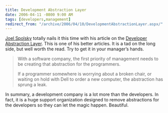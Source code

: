 ```yaml
---
title: Development Abstraction Layer
date: 2006-04-11 -0800 9:00 AM
tags: [developers,management]
redirect_from: "/archive/2006/04/10/DevelopmentAbstractionLayer.aspx/"
---
```


[Joel Spolsky](http://www.joelonsoftware.com/ "Joel Spolsky") totally
nails it this time with his article on the [Developer Abstraction
Layer](http://www.joelonsoftware.com/articles/DevelopmentAbstraction.html "Insulate your developers from distractions.").
This is one of his better articles. It is a tad on the long side, but
well worth the read. Try to get it in your manager’s hands.

> With a software company, the first priority of management needs to be
> creating that abstraction for the programmers.
>
> If a programmer somewhere is worrying about a broken chair, or waiting
> on hold with Dell to order a new computer, the abstraction has sprung
> a leak.

In summary, a development company is a lot more than the developers. In
fact, it is a huge support organization designed to remove abstractions
for the developers so they can let the magic happen. Beautiful.

